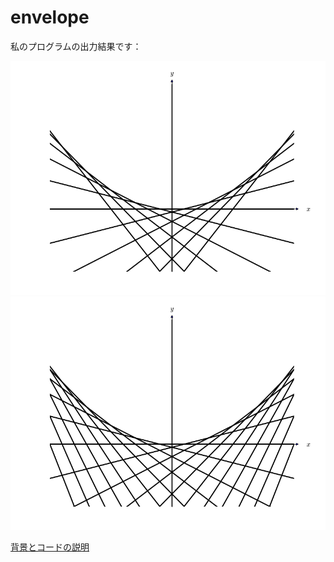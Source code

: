 ﻿envelope
========
私のプログラムの出力結果です：


![envelope0](envelope0.png)
![envelope1](envelope1.png)

[背景とコードの説明](https://docs.google.com/viewer?url=https://github.com/sarinyan/envelope/blob/master/envelope.pdf?raw=true)